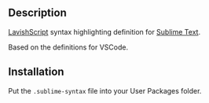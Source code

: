 ## Description
[LavishScript](https://github.com/LavishSoftware/vscode-ls1) syntax highlighting definition for [Sublime Text](https://sublimetext.com).

Based on the definitions for VSCode.

## Installation
Put the `.sublime-syntax` file into your User Packages folder.
